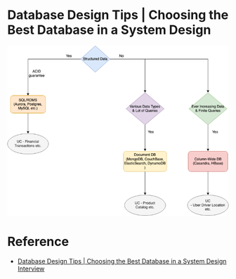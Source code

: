 
# Database Design Tips | Choosing the Best Database in a System Design

![img.png](assests/DecideDatabase.drawio.png)

# Reference
- [Database Design Tips | Choosing the Best Database in a System Design Interview](https://www.youtube.com/watch?v=cODCpXtPHbQ)
